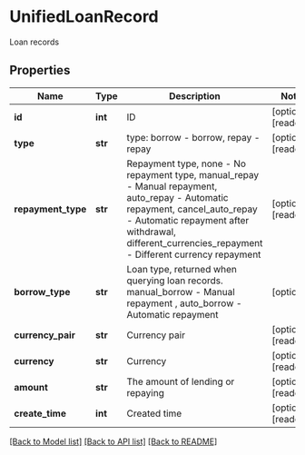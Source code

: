 # UnifiedLoanRecord

Loan records
## Properties
Name | Type | Description | Notes
------------ | ------------- | ------------- | -------------
**id** | **int** | ID | [optional] [readonly] 
**type** | **str** | type: borrow - borrow, repay - repay | [optional] [readonly] 
**repayment_type** | **str** | Repayment type, none - No repayment type, manual_repay - Manual repayment, auto_repay - Automatic repayment, cancel_auto_repay - Automatic repayment after withdrawal, different_currencies_repayment - Different currency repayment | [optional] [readonly] 
**borrow_type** | **str** | Loan type, returned when querying loan records. manual_borrow - Manual repayment , auto_borrow - Automatic repayment | [optional] 
**currency_pair** | **str** | Currency pair | [optional] [readonly] 
**currency** | **str** | Currency | [optional] [readonly] 
**amount** | **str** | The amount of lending or repaying | [optional] [readonly] 
**create_time** | **int** | Created time | [optional] [readonly] 

[[Back to Model list]](../README.md#documentation-for-models) [[Back to API list]](../README.md#documentation-for-api-endpoints) [[Back to README]](../README.md)


